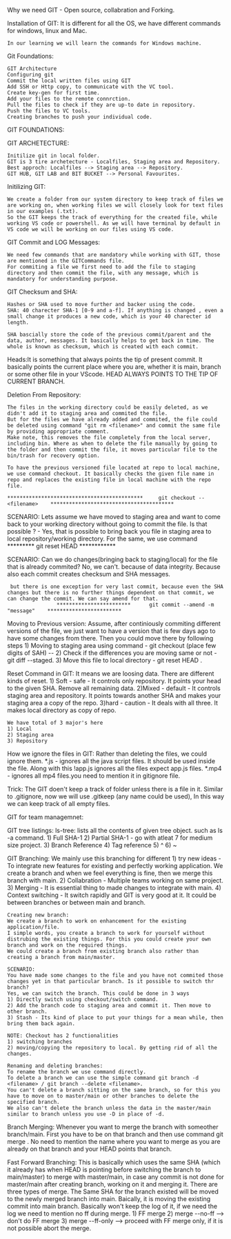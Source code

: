 Why we need GIT - Open source, collabration and Forking.

Installation of GIT: It is different for all the OS, we have different commands for windows, linux and Mac.

    In our learning we will learn the commands for Windows machine.

Git Foundations: 

    GIT Architecture
    Configuring git
    Commit the local written files using GIT
    Add SSH or Http copy, to communicate with the VC tool.
    Create key-gen for first time.
    Add your files to the remote connrction.
    Pull the files to check if they are up-to date in repository.
    Push the files to VC tools.
    Creating branches to push your individual code.


GIT FOUNDATIONS:


GIT ARCHETECTURE:

    Initilize git in local folder.
    GIT is 3 tire archetecture - Localfiles, Staging area and Repository.
    Best approch: Localfiles --> Staging area --> Repository.
    GIT HUB, GIT LAB and BIT BUCKET --> Personal Favourites.

Initilizing GIT:

    We create a folder from our system directory to keep track of files we are working on, when working files we will closely look for text files in our examples (.txt).
    So the GIT keeps the track of everything for the created file, while working VS code or powershell. As we will have terminal by default in VS code we will be working on our files using VS code.

GIT Commit and LOG Messages:

    We need few commands that are mandatory while working with GIT, those are mentioned in the GITCommands file.
    For commiting a file we first need to add the file to staging directory and then commit the file, with any message, which is mandatory for understanding purpose.

GIT Checksum and SHA:

    Hashes or SHA used to move further and backer using the code.
    SHA: 40 charecter SHA-1 [0-9 and a-f]. If anything is changed , even a small change it produces a new code, which is your 40 charecter id length. 

    SHA bascially store the code of the previous commit/parent and the data, author, messages. It basically helps to get back in time. The whole is known as checksum, which is created with each commit.

Heads:It is something that always points the tip of present commit. It basically points the current place where you are, whether it is main, branch or some other file in your VScode.
HEAD ALWAYS POINTS TO THE TIP OF CURRENT BRANCH.

Deletion From Repository:

    The files in the working directory could be easily deleted, as we didn't add it to staging area and commited the file. 
    But for the files we have already added and commited, the file could be deleted using command "git rm <filename>" and commit the same file by providing appropriate comment.
    Make note, this removes the file completely from the local server, including bin. Where as when to delete the file manually by going to the folder and then commit the file, it moves particular file to the bin/trash for recovery option.

    To have the previous versioned file located at repo to local machine, we use command checkout. It basically checks the given file name in repo and replaces the existing file in local machine with the repo file.

    ********************************************     git checkout -- <filename>    ****************************************
SCENARIO:
    Lets assume we have moved to staging area and want to come back to your working directory without going to commit the file. Is that possible ? - Yes, that is possible to bring back you file in staging area to local repository/working directory.
    For the same, we use command  *********  git reset HEAD <filename>   ************

SCENARIO:
    Can we do changes(bringing back to staging/local) for the file that is already commited? 
    No, we can't. because of data integrity. Because also each commit creates checksum and SHA messages.

     but there is one exception for very last commit, because even the SHA changes but there is no further things dependent on that commit, we can change the commit. We can say amend for that.
                    ************************      git commit --amend -m "message"    ************************


Moving to Previous version:
    Assume, after continiously commiting different versions of the file, we just want to have a version that is few days ago to have some changes from there. Then you could move there by following steps 
    1) Moving to staging area using command - git checkout (place few digits of SAH) -- <filename>
    2) Check if the differences you are moving same or not - git diff --staged.
    3) Move this file to local directory - git reset HEAD <filename>.


Reset Command in GIT:
    It means we are loosing data. There are different kinds of reset.
    1) Soft - safe - It controls only repository. It points your head to the given SHA. Remove all remaining data.
    2)Mixed - default - It controls staging area and repository. It points towards another SHA and makes your staging area a copy of the repo.
    3)hard - caution - It deals with all three. It makes local directory as copy of repo.

    We have total of 3 major's here 
    1) Local
    2) Staging area
    3) Repository

How we ignore the files in GIT:
    Rather than deleting the files, we could ignore them.
    *.js - ignores all the java script files. It should be used inside the file. Along with this !app.js ignores all the files expect app.js files.
    *.mp4 - ignores all mp4 files.you need to mention it in gitignore file.

Trick:
    The GIT doen't keep a track of folder unless there is a file in it. Similar to .gitignore, now we will use .gitkeep (any name could be used), In this way we can keep track of all empty files.


GIT for team managemnet:

GIT tree listings:
    ls-tree: lists all the contents of given tree object. such as ls -a command.
    1) Full SHA-1
    2) Partial SHA-1 - go with atleat 7 for medium size project.
    3) Branch Reference
    4) Tag reference
    5) ^
    6) ~

GIT Branching:
    We mainly use this branching for different 
    1) try new ideas - To integrate new features for existing and perfectly working application. We create a branch and when we feel everything is fine, then we merge this branch with main.
    2) Collabration - Multiple teams working on same project.
    3) Merging - It is essential thing to made changes to integrate with main.
    4) Context switching - It switch rapidly and GIT is very good at it. It could be between branches or between main and branch.

    Creating new branch:
    We create a branch to work on enhancement for the existing application/file. 
    I simple words, you create a branch to work for yourself without distrubing the existing things. For this you could create your own branch and work on the required things.
    We could create a branch from existing branch also rather than creating a branch from main/master.

    SCENARIO:
    You have made some changes to the file and you have not commited those changes yet in that particular branch. Is it possible to switch thr branch?
    Yes, we can switch the branch. This could be done in 3 ways
    1) Directly switch using checkout/switch command.
    2) Add the branch code to staging area and commit it. Then move to other branch.
    3) Stash - Its kind of place to put your things for a mean while, then bring them back again.

    NOTE: Checkout has 2 functionalities
    1) switching branches
    2) moving/copying the repository to local. By getting rid of all the changes.

    Renaming and deleting branches:
    To rename the branch we use command directly.
    To delete a branch we can use the simple command git branch -d <filename> / git branch --delete <filename>.
    You can't delete a branch sitting on the same branch, so for this you have to move on to master/main or other branches to delete the specified branch.
    We also can't delete the branch unless the data in the master/main similar to branch unless you use -D in place of -d.


Branch Merging: 
    Whenever you want to merge the branch with someother branch/main. First you have to be on that branch and then use command git merge <branchname>. No need to mention the name where you want to merge as you are already on that branch and your HEAD points that branch.

Fast Forward Branching:
    This is basically which uses the same SHA (which it already has when HEAD is pointing before switching the branch to main/master) to merge with master/main, in case any commit is not done for master/main after creating branch, working on it and merging it. There are three types of merge. The Same SHA for the branch existed will be moved to the newly merged branch into main. Baically, it is moving the existing commit into main branch.
    Basically won't keep the log of it, if we need the log we need to mention no ff during merge.
    1) FF merge
    2) merge --no-ff  --> don't do FF merge
    3) merge --ff-only --> proceed with FF merge only, if it is not possible abort the merge.
    
  



